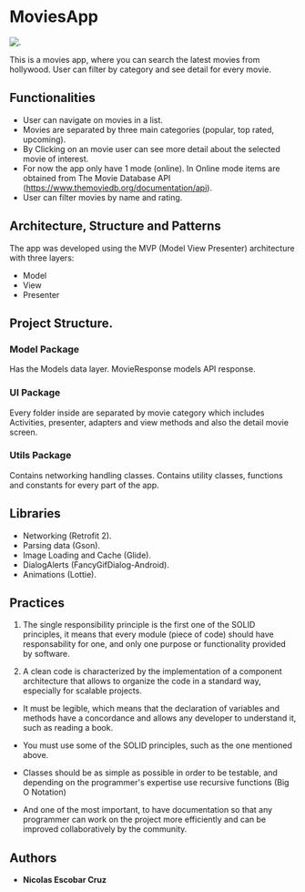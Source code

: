 # MoviesApp

![.](https://s3.amazonaws.com/imagestuffs/popcorn+.png)

This is a movies app, where you can search the latest movies from hollywood. User can filter by category and see detail for every movie.

## Functionalities

- User can navigate on movies in a list.
- Movies are separated by three main categories (popular, top rated, upcoming).
- By Clicking on an movie user can see more detail about the selected movie of interest.
- For now the app only have 1 mode (online). In Online mode items are obtained from The Movie Database API (https://www.themoviedb.org/documentation/api).
- User can filter movies by name and rating.

## Architecture, Structure and Patterns

 The app was developed using the MVP (Model View Presenter) architecture with three layers:
- Model
- View
- Presenter

## Project Structure.

### Model Package  
Has the Models data layer.
MovieResponse models API response.

### UI Package
Every folder inside are separated by movie category which includes Activities, presenter, adapters and view methods and also the detail movie screen.

### Utils Package
Contains networking handling classes. 
Contains utility classes, functions and constants for every part of the app.

## Libraries
- Networking (Retrofit 2).
- Parsing data (Gson).
- Image Loading and Cache (Glide).
- DialogAlerts (FancyGifDialog-Android).
- Animations (Lottie).

## Practices
1) The single responsibility principle is the first one of the SOLID principles, it means that every module (piece of code)  should have responsability for one, and only one purpose or functionality provided by software.

2) A clean code is characterized by the implementation of a component architecture that allows to organize the code in a standard way, especially for scalable projects.

- It must be legible, which means that the declaration of variables and methods have a concordance and allows any developer to understand it, such as reading a book.

- You must use some of the SOLID principles, such as the one mentioned above.

- Classes should be as simple as possible in order to be testable, and depending on the programmer's expertise use recursive functions (Big O Notation)

- And one of the most important, to have documentation so that any programmer can work on the project more efficiently and can be improved collaboratively by the community.

## Authors

* **Nicolas Escobar Cruz**



